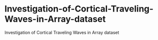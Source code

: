 # Investigation-of-Cortical-Traveling-Waves-in-Array-dataset
Investigation of Cortical Traveling Waves in Array dataset
